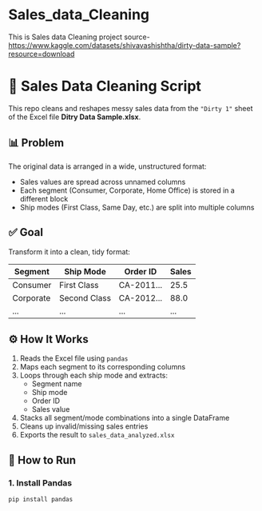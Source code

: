 # Sales_data_Cleaning
This is Sales data Cleaning project source-https://www.kaggle.com/datasets/shivavashishtha/dirty-data-sample?resource=download

# 🧼 Sales Data Cleaning Script

This repo cleans and reshapes messy sales data from the `"Dirty 1"` sheet of the Excel file **Ditry Data Sample.xlsx**.

## 📊 Problem

The original data is arranged in a wide, unstructured format:
- Sales values are spread across unnamed columns
- Each segment (Consumer, Corporate, Home Office) is stored in a different block
- Ship modes (First Class, Same Day, etc.) are split into multiple columns

## ✅ Goal

Transform it into a clean, tidy format:

| Segment      | Ship Mode       | Order ID     | Sales  |
|--------------|------------------|--------------|--------|
| Consumer     | First Class      | CA-2011...   | 25.5   |
| Corporate    | Second Class     | CA-2012...   | 88.0   |
| ...          | ...              | ...          | ...    |

## ⚙️ How It Works

1. Reads the Excel file using `pandas`
2. Maps each segment to its corresponding columns
3. Loops through each ship mode and extracts:
   - Segment name
   - Ship mode
   - Order ID
   - Sales value
4. Stacks all segment/mode combinations into a single DataFrame
5. Cleans up invalid/missing sales entries
6. Exports the result to `sales_data_analyzed.xlsx`

## 🚀 How to Run

### 1. Install Pandas
```bash
pip install pandas

